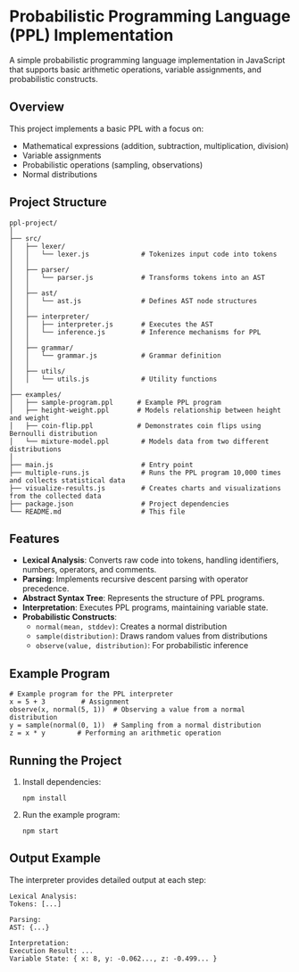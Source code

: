 # Probabilistic Programming Language (PPL) Implementation

A simple probabilistic programming language implementation in JavaScript that supports basic arithmetic operations, variable assignments, and probabilistic constructs.

## Overview

This project implements a basic PPL with a focus on:

- Mathematical expressions (addition, subtraction, multiplication, division)
- Variable assignments
- Probabilistic operations (sampling, observations)
- Normal distributions

## Project Structure

```
ppl-project/
│
├── src/
│   ├── lexer/
│   │   └── lexer.js             # Tokenizes input code into tokens
│   │
│   ├── parser/
│   │   └── parser.js            # Transforms tokens into an AST
│   │
│   ├── ast/
│   │   └── ast.js               # Defines AST node structures
│   │
│   ├── interpreter/
│   │   ├── interpreter.js       # Executes the AST
│   │   └── inference.js         # Inference mechanisms for PPL
│   │
│   ├── grammar/
│   │   └── grammar.js           # Grammar definition
│   │
│   ├── utils/
│   │   └── utils.js             # Utility functions
│
├── examples/
│   ├── sample-program.ppl      # Example PPL program
│   ├── height-weight.ppl       # Models relationship between height and weight
│   ├── coin-flip.ppl           # Demonstrates coin flips using Bernoulli distribution
│   └── mixture-model.ppl        # Models data from two different distributions      
│
├── main.js                      # Entry point
├── multiple-runs.js             # Runs the PPL program 10,000 times and collects statistical data
├── visualize-results.js         # Creates charts and visualizations from the collected data
├── package.json                 # Project dependencies
└── README.md                    # This file
```

## Features

- **Lexical Analysis**: Converts raw code into tokens, handling identifiers, numbers, operators, and comments.
- **Parsing**: Implements recursive descent parsing with operator precedence.
- **Abstract Syntax Tree**: Represents the structure of PPL programs.
- **Interpretation**: Executes PPL programs, maintaining variable state.
- **Probabilistic Constructs**:
  - `normal(mean, stddev)`: Creates a normal distribution
  - `sample(distribution)`: Draws random values from distributions
  - `observe(value, distribution)`: For probabilistic inference

## Example Program

```
# Example program for the PPL interpreter
x = 5 + 3         # Assignment
observe(x, normal(5, 1))  # Observing a value from a normal distribution
y = sample(normal(0, 1))  # Sampling from a normal distribution
z = x * y        # Performing an arithmetic operation
```

## Running the Project

1. Install dependencies:
   ```
   npm install
   ```

2. Run the example program:
   ```
   npm start
   ```

## Output Example

The interpreter provides detailed output at each step:

```
Lexical Analysis:
Tokens: [...]

Parsing:
AST: {...}

Interpretation:
Execution Result: ...
Variable State: { x: 8, y: -0.062..., z: -0.499... }
```
